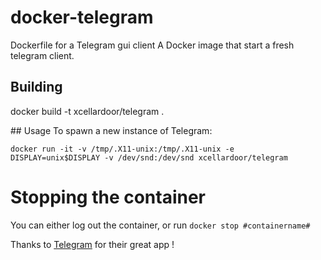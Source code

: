 # docker-telegram
Dockerfile for a Telegram gui client
A Docker image that start a fresh telegram client.

## Building

docker build -t xcellardoor/telegram .

## Usage
To spawn a new instance of Telegram:

```
docker run -it -v /tmp/.X11-unix:/tmp/.X11-unix -e DISPLAY=unix$DISPLAY -v /dev/snd:/dev/snd xcellardoor/telegram
```

# Stopping the container
You can either log out the container, or run ```docker stop #containername#```

Thanks to [Telegram](https://telegram.org/) for their great app !
